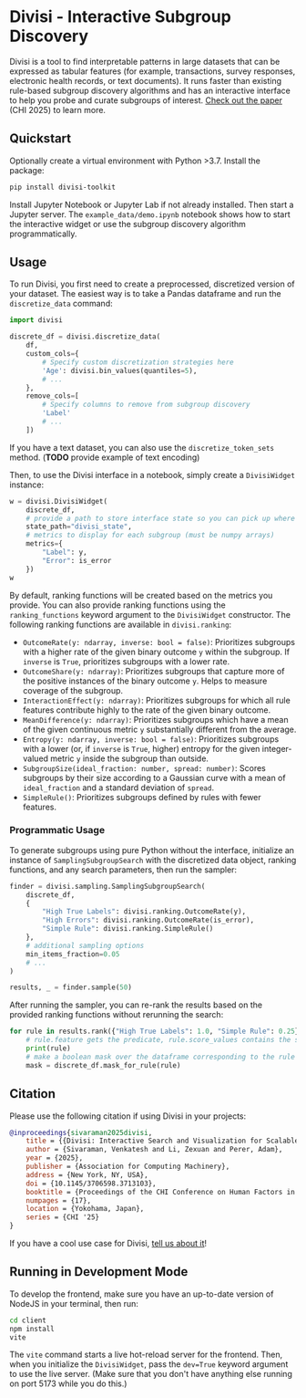 # Divisi - Interactive Subgroup Discovery

Divisi is a tool to find interpretable patterns in large datasets that can be
expressed as tabular features (for example, transactions, survey responses, 
electronic health records, or text documents). It runs faster than existing rule-based 
subgroup discovery algorithms and has an interactive interface to help you probe
and curate subgroups of interest. [Check out the paper](https://arxiv.org/abs/2502.10537)
(CHI 2025) to learn more.

## Quickstart

Optionally create a virtual environment with Python >3.7. Install the package:

```bash
pip install divisi-toolkit
```

Install Jupyter Notebook or Jupyter Lab if not already installed. Then start a
Jupyter server. The `example_data/demo.ipynb` notebook shows how to start
the interactive widget or use the subgroup discovery algorithm programmatically.

## Usage

To run Divisi, you first need to create a preprocessed, discretized version of 
your dataset. The easiest way is to take a Pandas dataframe and run the 
`discretize_data` command:

```python
import divisi

discrete_df = divisi.discretize_data(
    df, 
    custom_cols={
        # Specify custom discretization strategies here
        'Age': divisi.bin_values(quantiles=5),
        # ...
    }, 
    remove_cols=[
        # Specify columns to remove from subgroup discovery
        'Label'
        # ...
    ])
```

If you have a text dataset, you can also use the `discretize_token_sets` method.
(**TODO** provide example of text encoding)

Then, to use the Divisi interface in a notebook, simply create a `DivisiWidget`
instance:

```python
w = divisi.DivisiWidget(
    discrete_df, 
    # provide a path to store interface state so you can pick up where you left off
    state_path="divisi_state",
    # metrics to display for each subgroup (must be numpy arrays)
    metrics={
        "Label": y,
        "Error": is_error
    })
w
```

By default, ranking functions will be created based on the metrics you provide.
You can also provide ranking functions using the `ranking_functions` keyword
argument to the `DivisiWidget` constructor. The following ranking functions are
available in `divisi.ranking`:

* `OutcomeRate(y: ndarray, inverse: bool = false)`: Prioritizes subgroups with a
    higher rate of the given binary outcome `y` within the subgroup. If `inverse` is
    `True`, prioritizes subgroups with a lower rate.
* `OutcomeShare(y: ndarray)`: Prioritizes subgroups that capture more of the
    positive instances of the binary outcome `y`. Helps to measure coverage of the
    subgroup.
* `InteractionEffect(y: ndarray)`: Prioritizes subgroups for which all rule
    features contribute highly to the rate of the given binary outcome.
* `MeanDifference(y: ndarray)`: Prioritizes subgroups which have a mean of the
    given continuous metric `y` substantially different from the average.
* `Entropy(y: ndarray, inverse: bool = false)`: Prioritizes subgroups with a
    lower (or, if `inverse` is `True`, higher) entropy for the given 
    integer-valued metric `y` inside the subgroup than outside.
* `SubgroupSize(ideal_fraction: number, spread: number)`: Scores subgroups by
    their size according to a Gaussian curve with a mean of `ideal_fraction` and
    a standard deviation of `spread`.
* `SimpleRule()`: Prioritizes subgroups defined by rules with fewer features.

### Programmatic Usage

To generate subgroups using pure Python without the interface, initialize an
instance of `SamplingSubgroupSearch` with the discretized data object, ranking
functions, and any search parameters, then run the sampler:

```python
finder = divisi.sampling.SamplingSubgroupSearch(
    discrete_df,
    {
        "High True Labels": divisi.ranking.OutcomeRate(y),
        "High Errors": divisi.ranking.OutcomeRate(is_error),
        "Simple Rule": divisi.ranking.SimpleRule()
    },
    # additional sampling options
    min_items_fraction=0.05
    # ...
)

results, _ = finder.sample(50)
```

After running the sampler, you can re-rank the results based on the provided
ranking functions without rerunning the search:

```python
for rule in results.rank({"High True Labels": 1.0, "Simple Rule": 0.25}):
    # rule.feature gets the predicate, rule.score_values contains the scores for each ranking function
    print(rule)
    # make a boolean mask over the dataframe corresponding to the rule
    mask = discrete_df.mask_for_rule(rule)
```

## Citation

Please use the following citation if using Divisi in your projects:

```bibtex
@inproceedings{sivaraman2025divisi,
	title = {{Divisi: Interactive Search and Visualization for Scalable Exploratory Subgroup Analysis}},
	author = {Sivaraman, Venkatesh and Li, Zexuan and Perer, Adam},
	year = {2025},
    publisher = {Association for Computing Machinery},
    address = {New York, NY, USA},
    doi = {10.1145/3706598.3713103},
    booktitle = {Proceedings of the CHI Conference on Human Factors in Computing Systems},
    numpages = {17},
    location = {Yokohama, Japan},
    series = {CHI '25}
}
```

If you have a cool use case for Divisi, [tell us about it](mailto:venkats@cmu.edu)!

## Running in Development Mode

To develop the frontend, make sure you have an up-to-date version of NodeJS in
your terminal, then run:

```bash
cd client
npm install
vite
```

The `vite` command starts a live hot-reload server for the frontend. Then, when
you initialize the `DivisiWidget`, pass the `dev=True` keyword argument to
use the live server. (Make sure that you don't have anything else running on
port 5173 while you do this.)